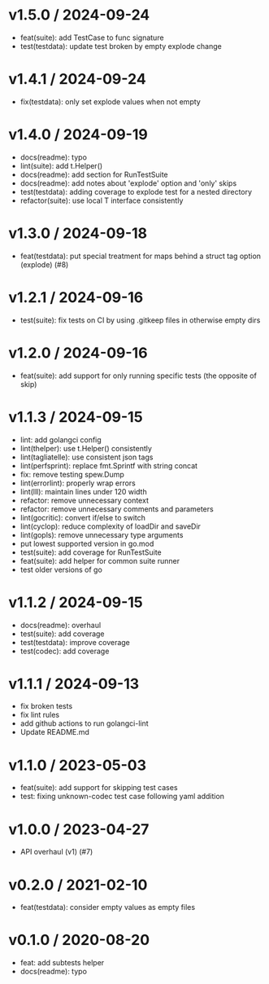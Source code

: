 
v1.5.0 / 2024-09-24
===================

  * feat(suite): add TestCase to func signature
  * test(testdata): update test broken by empty explode change

v1.4.1 / 2024-09-24
===================

  * fix(testdata): only set explode values when not empty

v1.4.0 / 2024-09-19
===================

  * docs(readme): typo
  * lint(suite): add t.Helper()
  * docs(readme): add section for RunTestSuite
  * docs(readme): add notes about 'explode' option and 'only' skips
  * test(testdata): adding coverage to explode test for a nested directory
  * refactor(suite): use local T interface consistently

v1.3.0 / 2024-09-18
===================

  * feat(testdata): put special treatment for maps behind a struct tag option (explode) (#8)

v1.2.1 / 2024-09-16
===================

  * test(suite): fix tests on CI by using .gitkeep files in otherwise empty dirs

v1.2.0 / 2024-09-16
===================

  * feat(suite): add support for only running specific tests (the opposite of skip)

v1.1.3 / 2024-09-15
===================

  * lint: add golangci config
  * lint(thelper): use t.Helper() consistently
  * lint(tagliatelle): use consistent json tags
  * lint(perfsprint): replace fmt.Sprintf with string concat
  * fix: remove testing spew.Dump
  * lint(errorlint): properly wrap errors
  * lint(lll): maintain lines under 120 width
  * refactor: remove unnecessary context
  * refactor: remove unnecessary comments and parameters
  * lint(gocritic): convert if/else to switch
  * lint(cyclop): reduce complexity of loadDir and saveDir
  * lint(gopls): remove unnecessary type arguments
  * put lowest supported version in go.mod
  * test(suite): add coverage for RunTestSuite
  * feat(suite): add helper for common suite runner
  * test older versions of go

v1.1.2 / 2024-09-15
===================

  * docs(readme): overhaul
  * test(suite): add coverage
  * test(testdata): improve coverage
  * test(codec): add coverage

v1.1.1 / 2024-09-13
===================

  * fix broken tests
  * fix lint rules
  * add github actions to run golangci-lint
  * Update README.md

v1.1.0 / 2023-05-03
===================

  * feat(suite): add support for skipping test cases
  * test: fixing unknown-codec test case following yaml addition

v1.0.0 / 2023-04-27
===================

  * API overhaul (v1) (#7)

v0.2.0 / 2021-02-10
===================

  * feat(testdata): consider empty values as empty files

v0.1.0 / 2020-08-20
===================

  * feat: add subtests helper
  * docs(readme): typo
